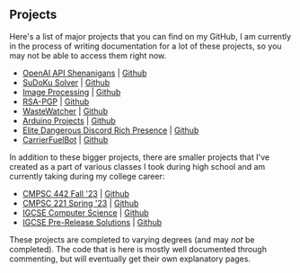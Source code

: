 ## Projects

Here's a list of major projects that you can find on my GitHub, I am currently in the process of writing documentation for a lot of these projects, so you may not be able to access them right now.

- [OpenAI API Shenanigans](https://samarthk1239.github.io/project-writeups/OpenAI-API-Shenanigans.html) | [Github](https://github.com/SamarthK1239/OpenAI-Api-Shenanigans)
- [SuDoKu Solver]() | [Github](https://github.com/SamarthK1239/SuDoKu-solver)
- [Image Processing]() | [Github](https://github.com/SamarthK1239/Image-Processing-Practice)
- [RSA-PGP]() | [Github](https://github.com/SamarthK1239/RSA-PGP)
- [WasteWatcher]() | [Github](https://github.com/SamarthK1239/WasteWatcher-OakCodefest-21)
- [Arduino Projects]() | [Github](https://github.com/SamarthK1239/ArduinoProjects)
- [Elite Dangerous Discord Rich Presence]() | [Github](https://github.com/SamarthK1239/Elite-Dangerous-DiscordRP)
- [CarrierFuelBot]() | [Github](https://github.com/SamarthK1239/CarrierFuelBot-Release-Version)

In addition to these bigger projects, there are smaller projects that I've created as a part of various classes I took during high school and am currently taking during my college career:
- [CMPSC 442 Fall '23]() | [Github](https://github.com/SamarthK1239/CMPSC442-CodeRepo)
- [CMPSC 221 Spring '23]() | [Github](https://github.com/SamarthK1239/CompSci-221-Spring23)
- [IGCSE Computer Science]() | [Github](https://github.com/SamarthK1239/IBDP-CompSci-Programs)
- [IGCSE Pre-Release Solutions]() | [Github](https://github.com/SamarthK1239/IGCSE-PreReleaseMaterialSolutions)

These projects are completed to varying degrees (and may *not* be completed). The code that is here is mostly well documented through commenting, but will eventually get their own explanatory pages.
